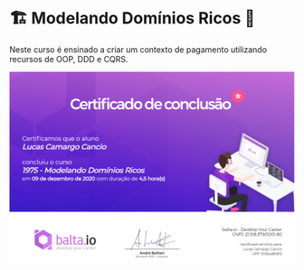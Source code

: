# 🏗 Modelando Domínios Ricos 🧐

Neste curso é ensinado a criar um contexto de pagamento utilizando recursos de OOP, DDD e CQRS.

![](docs/certificate.png)